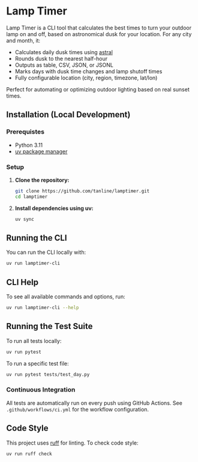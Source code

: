 # Lamp Timer

Lamp Timer is a CLI tool that calculates the best times to turn your outdoor lamp on and off, based on astronomical dusk for your location. For any city and month, it:

- Calculates daily dusk times using [astral](https://github.com/sffjunkie/astral)
- Rounds dusk to the nearest half-hour
- Outputs as table, CSV, JSON, or JSONL
- Marks days with dusk time changes and lamp shutoff times
- Fully configurable location (city, region, timezone, lat/lon)

Perfect for automating or optimizing outdoor lighting based on real sunset times.

## Installation (Local Development)

### Prerequistes
- Python 3.11
- [uv package manager](https://github.com/astral-sh/uv)

### Setup

1. **Clone the repository:**
   ```bash
   git clone https://github.com/tanline/lamptimer.git
   cd lamptimer
   ```

2. **Install dependencies using uv:**
   ```bash
   uv sync
   ```

## Running the CLI

You can run the CLI locally with:
```bash
uv run lamptimer-cli
```

## CLI Help

To see all available commands and options, run:
```bash
uv run lamptimer-cli --help
```

## Running the Test Suite

To run all tests locally:
```bash
uv run pytest
```

To run a specific test file:
```bash
uv run pytest tests/test_day.py
```

### Continuous Integration

All tests are automatically run on every push using GitHub Actions. See `.github/workflows/ci.yml` for the workflow configuration.

## Code Style

This project uses [ruff](https://github.com/astral-sh/ruff) for linting. To check code style:
```bash
uv run ruff check
```

